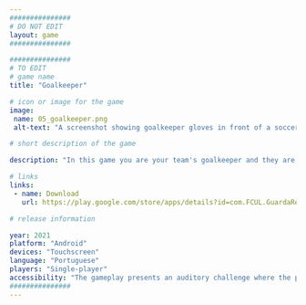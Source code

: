 ```yaml
---
###############
# DO NOT EDIT
layout: game
###############

###############
# TO EDIT
# game name
title: "Goalkeeper"

# icon or image for the game
image:
 name: 05_goalkeeper.png
 alt-text: "A screenshot showing goalkeeper gloves in front of a soccer field. The user interface shows buttons to start and learn the game."

# short description of the game

description: "In this game you are your team's goalkeeper and they are counting on you! They will shoot for you and you have to defend as many shots as possible. Can you do it? To defend, you'll have to do it with Talkback's more advanced gestures."

# links
links:
 - name: Download
   url: https://play.google.com/store/apps/details?id=com.FCUL.GuardaRedes

# release information

year: 2021
platform: "Android"
devices: "Touchscreen"
language: "Portuguese"
players: "Single-player"
accessibility: "The gameplay presents an auditory challenge where the player has to perform a gesture to respond to audio feedback."
###############
---
```

